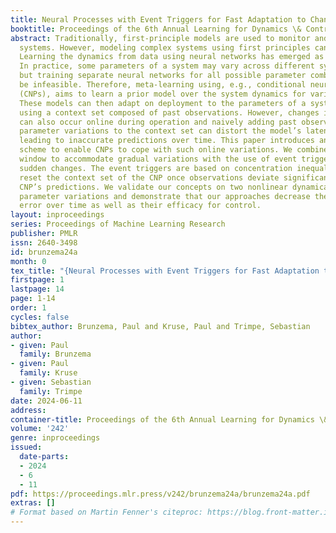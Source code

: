 ```yaml
---
title: Neural Processes with Event Triggers for Fast Adaptation to Changes
booktitle: Proceedings of the 6th Annual Learning for Dynamics \& Control Conference
abstract: Traditionally, first-principle models are used to monitor and control dynamical
  systems. However, modeling complex systems using first principles can be challenging.
  Learning the dynamics from data using neural networks has emerged as a viable alternative.
  In practice, some parameters of a system may vary across different system instances,
  but training separate neural networks for all possible parameter combinations can
  be infeasible. Therefore, meta-learning using, e.g., conditional neural processes
  (CNPs), aims to learn a prior model over the system dynamics for various parameters.
  These models can then adapt on deployment to the parameters of a system instance
  using a context set composed of past observations. However, changes in parameters
  can also occur online during operation and naively adding past observations across
  parameter variations to the context set can distort the model’s latent representation,
  leading to inaccurate predictions over time. This paper introduces an adaptation
  scheme to enable CNPs to cope with such online variations. We combine a sliding
  window to accommodate gradual variations with the use of event triggers to detect
  sudden changes. The event triggers are based on concentration inequalities, they
  reset the context set of the CNP once observations deviate significantly from the
  CNP’s predictions. We validate our concepts on two nonlinear dynamical systems under
  parameter variations and demonstrate that our approaches decrease the prediction
  error over time as well as their efficacy for control.
layout: inproceedings
series: Proceedings of Machine Learning Research
publisher: PMLR
issn: 2640-3498
id: brunzema24a
month: 0
tex_title: "{Neural Processes with Event Triggers for Fast Adaptation to Changes}"
firstpage: 1
lastpage: 14
page: 1-14
order: 1
cycles: false
bibtex_author: Brunzema, Paul and Kruse, Paul and Trimpe, Sebastian
author:
- given: Paul
  family: Brunzema
- given: Paul
  family: Kruse
- given: Sebastian
  family: Trimpe
date: 2024-06-11
address:
container-title: Proceedings of the 6th Annual Learning for Dynamics \& Control Conference
volume: '242'
genre: inproceedings
issued:
  date-parts:
  - 2024
  - 6
  - 11
pdf: https://proceedings.mlr.press/v242/brunzema24a/brunzema24a.pdf
extras: []
# Format based on Martin Fenner's citeproc: https://blog.front-matter.io/posts/citeproc-yaml-for-bibliographies/
---
```

